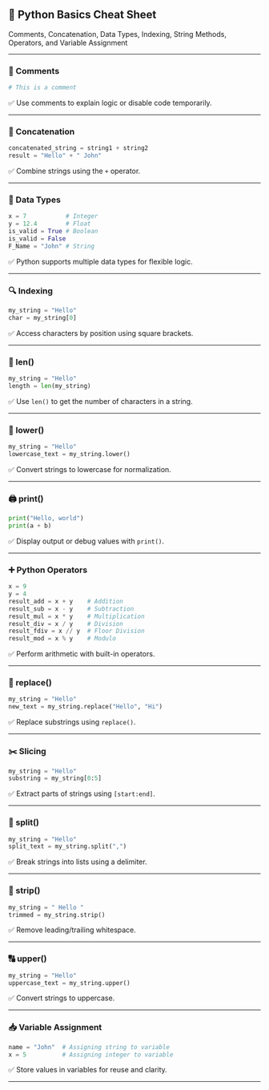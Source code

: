 ## 🧠 Python Basics Cheat Sheet  
Comments, Concatenation, Data Types, Indexing, String Methods, Operators, and Variable Assignment

---

### 💬 Comments  
```python
# This is a comment
```  
✅ Use comments to explain logic or disable code temporarily.

---

### 🔗 Concatenation  
```python
concatenated_string = string1 + string2  
result = "Hello" + " John"
```  
✅ Combine strings using the `+` operator.

---

### 🔢 Data Types  
```python
x = 7           # Integer  
y = 12.4        # Float  
is_valid = True # Boolean  
is_valid = False  
F_Name = "John" # String
```  
✅ Python supports multiple data types for flexible logic.

---

### 🔍 Indexing  
```python
my_string = "Hello"  
char = my_string[0]
```  
✅ Access characters by position using square brackets.

---

### 📏 len()  
```python
my_string = "Hello"  
length = len(my_string)
```  
✅ Use `len()` to get the number of characters in a string.

---

### 🔡 lower()  
```python
my_string = "Hello"  
lowercase_text = my_string.lower()
```  
✅ Convert strings to lowercase for normalization.

---

### 🖨️ print()  
```python
print("Hello, world")  
print(a + b)
```  
✅ Display output or debug values with `print()`.

---

### ➕ Python Operators  
```python
x = 9  
y = 4  
result_add = x + y    # Addition  
result_sub = x - y    # Subtraction  
result_mul = x * y    # Multiplication  
result_div = x / y    # Division  
result_fdiv = x // y  # Floor Division  
result_mod = x % y    # Modulo
```  
✅ Perform arithmetic with built-in operators.

---

### 🔁 replace()  
```python
my_string = "Hello"  
new_text = my_string.replace("Hello", "Hi")
```  
✅ Replace substrings using `replace()`.

---

### ✂️ Slicing  
```python
my_string = "Hello"  
substring = my_string[0:5]
```  
✅ Extract parts of strings using `[start:end]`.

---

### 🔪 split()  
```python
my_string = "Hello"  
split_text = my_string.split(",")
```  
✅ Break strings into lists using a delimiter.

---

### 🧼 strip()  
```python
my_string = " Hello "  
trimmed = my_string.strip()
```  
✅ Remove leading/trailing whitespace.

---

### 🔠 upper()  
```python
my_string = "Hello"  
uppercase_text = my_string.upper()
```  
✅ Convert strings to uppercase.

---

### 📥 Variable Assignment  
```python
name = "John"  # Assigning string to variable  
x = 5          # Assigning integer to variable
```  
✅ Store values in variables for reuse and clarity.

---


